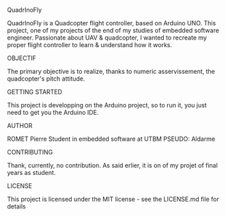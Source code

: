 QuadrInoFly

QuadrInoFly is a Quadcopter flight controller, based on Arduino UNO.
This project, one of my projects of the end of my studies of embedded software engineer.
Passionate about UAV & quadcopter, I wanted to recreate my proper flight controller to learn & understand how it works.

OBJECTIF

The primary objective is to realize, thanks to numeric asservissement, the quadcopter's pitch attitude.

GETTING STARTED

This project is developping on the Arduino project,
so to run it, you just need to get you the Arduino IDE.

AUTHOR

ROMET Pierre
Student in embedded software at UTBM
PSEUDO: Aldarme

CONTRIBUTING

Thank, currently, no contribution.
As said erlier, it is on of my projet of final years as student.

LICENSE

This project is licensed under the MIT license - see the LICENSE.md file for details

